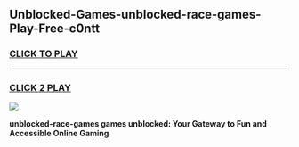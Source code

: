 
## Unblocked-Games-unblocked-race-games-Play-Free-c0ntt
<h3>
<a href="https://premium76.site?title=unblocked-race-games&ref=18A">CLICK TO PLAY</a></h3>
<hr>

<h3>
<a href="https://premium76.site?title=unblocked-race-games&ref=18A">CLICK 2 PLAY</a>
  
</h3>

<a href="https://premium76.site?title=unblocked-race-games&ref=18A"><img src="https://clearcache.store/games.png"></a>


**unblocked-race-games games unblocked: Your Gateway to Fun and Accessible Online Gaming**
